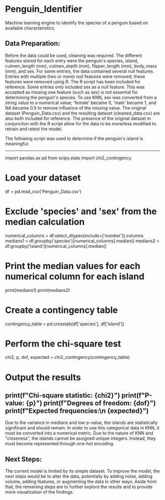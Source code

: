# Penguin_Identifier

Machine learning engine to identify the species of a penguin based on available characteristics.

## Data Preparation:

Before the data could be used, cleaning was required. The different features stored for each entry were the penguin's species, island, culmen_length (mm), culmen_depth (mm), flipper_length (mm), body_mass (mm), and sex. For some entries, the data contained several null features. Entries with multiple (two or more) null features were removed; these features were removed using R. The R script has been included for reference. Some entries only included sex as a null feature. This was accepted as missing one feature (such as sex) is not essential for determining the penguin's species. To use KNN, sex was converted from a string value to a numerical value; 'female' became 0, 'male' became 1, and NA became 0.5 to remove influence of the missing value. The original dataset (Penguin_Data.csv) and the resulting dataset (cleaned_data.csv) are also both included for reference. The presence of the original dataset in conjunciton with the R script allow for the data to be more/less modified to retrain and retest the model.


The following script was used to determine if the penguin's island is meaningful:

----------------------
import pandas as pd
from scipy.stats import chi2_contingency

# Load your dataset
df = pd.read_csv('Penguin_Data.csv')

# Exclude 'species' and 'sex' from the median calculation
numerical_columns = df.select_dtypes(include=['number']).columns
medians1 = df.groupby('species')[numerical_columns].median()
medians2 = df.groupby('island')[numerical_columns].median()

# Print the median values for each numerical column for each island
print(medians1)
print(medians2)

# Create a contingency table
contingency_table = pd.crosstab(df['species'], df['island'])

# Perform the chi-square test
chi2, p, dof, expected = chi2_contingency(contingency_table)

# Output the results

print(f"Chi-square statistic: {chi2}")
print(f"P-value: {p}")
print(f"Degrees of freedom: {dof}")
print(f"Expected frequencies:\n {expected}")
----------------------
Due to the variance in medians and low p-value, the islands are statistically significant and should remain. In order to use this categorical data in KNN, it must be converted into a numerical metric. Due to the nature of KNN and "closeness", the islands cannot be assigned unique integers. Instead, they must become represented through one-hot encoding. 

## Next Steps:

The current model is limited by its simple dataset. To improve the model, the next steps would be to alter the data, potentially by adding noise, adding volume, adding features, or augmenting the data in other ways. Aside from that, the remaining steps are to further explore the results and to provide more visualization of the findings.
